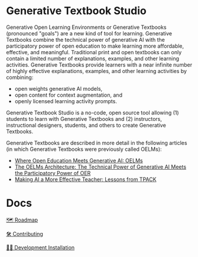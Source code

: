 # Generative Textbook Studio

Generative Open Learning Environments or Generative Textbooks (pronounced "goals") are a new kind of tool for learning. Generative Textbooks combine the technical power of generative AI with the participatory power of open education to make learning more affordable, effective, and meaningful. Traditional print and open textbooks can only contain a limited number of explanations, examples, and other learning activities. Generative Textbooks provide learners with a near infinite number of highly effective explanations, examples, and other learning activities by combining:

* open weights generative AI models, 
* open content for context augmentation, and 
* openly licensed learning activity prompts. 

Generative Textbook Studio is a no-code, open source tool allowing (1) students to learn with Generative Textbooks and (2) instructors, instructional designers, students, and others to create Generative Textbooks. 

Generative Textbooks are described in more detail in the following articles (in which Generative Textbooks were previously called OELMs):

- [Where Open Education Meets Generative AI: OELMs](https://opencontent.org/blog/archives/7628)
- [The OELMs Architecture: The Technical Power of Generative AI Meets the Participatory Power of OER](https://opencontent.org/blog/archives/7668)
- [Making AI a More Effective Teacher: Lessons from TPACK](https://opencontent.org/blog/archives/7705)

# Docs
[🗺 Roadmap](/docs/Roadmap.md)

[🛠 Contributing](/docs/Contributing.md)

[👩‍💻 Development Installation](/docs/Development_Installation.md)
